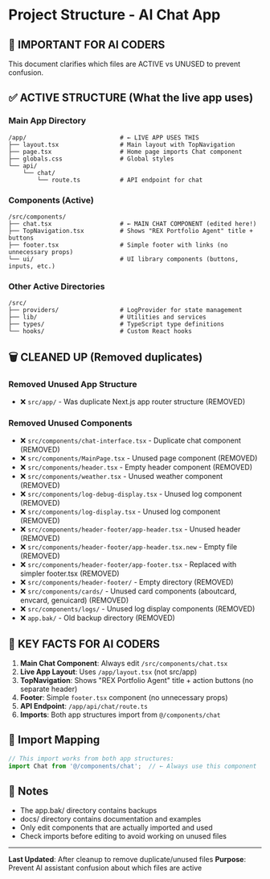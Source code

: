 # Project Structure - AI Chat App

## 🚨 IMPORTANT FOR AI CODERS
This document clarifies which files are ACTIVE vs UNUSED to prevent confusion.

## ✅ ACTIVE STRUCTURE (What the live app uses)

### **Main App Directory**
```
/app/                          # ← LIVE APP USES THIS
├── layout.tsx                 # Main layout with TopNavigation
├── page.tsx                   # Home page imports Chat component  
├── globals.css                # Global styles
└── api/
    └── chat/
        └── route.ts           # API endpoint for chat
```

### **Components (Active)**
```
/src/components/
├── chat.tsx                   # ← MAIN CHAT COMPONENT (edited here!)
├── TopNavigation.tsx          # Shows "REX Portfolio Agent" title + buttons
├── footer.tsx                 # Simple footer with links (no unnecessary props)
└── ui/                        # UI library components (buttons, inputs, etc.)
```

### **Other Active Directories**
```
/src/
├── providers/                 # LogProvider for state management
├── lib/                       # Utilities and services
├── types/                     # TypeScript type definitions
└── hooks/                     # Custom React hooks
```

## 🗑️ CLEANED UP (Removed duplicates)

### **Removed Unused App Structure**
- ❌ `src/app/` - Was duplicate Next.js app router structure (REMOVED)

### **Removed Unused Components**
- ❌ `src/components/chat-interface.tsx` - Duplicate chat component (REMOVED)
- ❌ `src/components/MainPage.tsx` - Unused page component (REMOVED)
- ❌ `src/components/header.tsx` - Empty header component (REMOVED)
- ❌ `src/components/weather.tsx` - Unused weather component (REMOVED)
- ❌ `src/components/log-debug-display.tsx` - Unused log component (REMOVED)
- ❌ `src/components/log-display.tsx` - Unused log component (REMOVED)
- ❌ `src/components/header-footer/app-header.tsx` - Unused header (REMOVED)
- ❌ `src/components/header-footer/app-header.tsx.new` - Empty file (REMOVED)
- ❌ `src/components/header-footer/app-footer.tsx` - Replaced with simpler footer.tsx (REMOVED)
- ❌ `src/components/header-footer/` - Empty directory (REMOVED)
- ❌ `src/components/cards/` - Unused card components (aboutcard, envcard, genuicard) (REMOVED)
- ❌ `src/components/logs/` - Unused log display components (REMOVED)
- ❌ `app.bak/` - Old backup directory (REMOVED)

## 🎯 KEY FACTS FOR AI CODERS

1. **Main Chat Component**: Always edit `/src/components/chat.tsx`
2. **Live App Layout**: Uses `/app/layout.tsx` (not src/app)  
3. **TopNavigation**: Shows "REX Portfolio Agent" title + action buttons (no separate header)
4. **Footer**: Simple `footer.tsx` component (no unnecessary props)
4. **API Endpoint**: `/app/api/chat/route.ts`
5. **Imports**: Both app structures import from `@/components/chat`

## 🔄 Import Mapping
```typescript
// This import works from both app structures:
import Chat from '@/components/chat';  // ← Always use this component
```

## 📝 Notes
- The app.bak/ directory contains backups
- docs/ directory contains documentation and examples
- Only edit components that are actually imported and used
- Check imports before editing to avoid working on unused files

---
**Last Updated**: After cleanup to remove duplicate/unused files
**Purpose**: Prevent AI assistant confusion about which files are active 